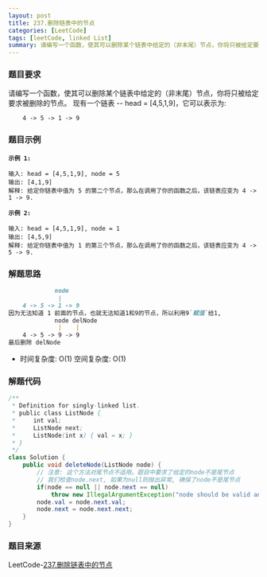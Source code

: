 ```yaml
---
layout: post
title: 237.删除链表中的节点
categories: [LeetCode]
tags: [leetCode, linked List]
summary: 请编写一个函数，使其可以删除某个链表中给定的（非末尾）节点，你将只被给定要求被删除的节点。
---
```


### 题目要求
请编写一个函数，使其可以删除某个链表中给定的（非末尾）节点，你将只被给定要求被删除的节点。
现有一个链表 -- head = [4,5,1,9]，它可以表示为:
```
    4 -> 5 -> 1 -> 9
```

### 题目示例
**`示例 1:`**
```
输入: head = [4,5,1,9], node = 5
输出: [4,1,9]
解释: 给定你链表中值为 5 的第二个节点，那么在调用了你的函数之后，该链表应变为 4 -> 1 -> 9.
```

**`示例 2:`**
```
输入: head = [4,5,1,9], node = 1
输出: [4,5,9]
解释: 给定你链表中值为 1 的第三个节点，那么在调用了你的函数之后，该链表应变为 4 -> 5 -> 9.
```

### 解题思路
```md
             node
              |    
    4 -> 5 -> 1 -> 9    
因为无法知道 1 前面的节点，也就无法知道1和9的节点，所以利用9`赋值`给1,
             node delNode
              |    |
    4 -> 5 -> 9 -> 9  
最后删除 delNode    
```

-  时间复杂度: O(1) 空间复杂度: O(1)
### 解题代码
```java
/**
 * Definition for singly-linked list.
 * public class ListNode {
 *     int val;
 *     ListNode next;
 *     ListNode(int x) { val = x; }
 * }
 */
class Solution {
    public void deleteNode(ListNode node) {
        // 注意: 这个方法对尾节点不适用。题目中要求了给定的node不是尾节点
        // 我们检查node.next, 如果为null则抛出异常, 确保了node不是尾节点
        if(node == null || node.next == null)
            throw new IllegalArgumentException("node should be valid and can not be the tail node.");
        node.val = node.next.val;
        node.next = node.next.next;
    }
}
```

### 题目来源
LeetCode-[237.删除链表中的节点](https://leetcode-cn.com/problems/delete-node-in-a-linked-list/)
